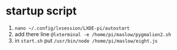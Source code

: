 # startup script 

1. `nano ~/.config/lxsession/LXDE-pi/autostart` 
2. add there line
`@lxterminal -e /home/pi/maslow/pygmalion2.sh`
3. in `start.sh` put 
`/usr/bin/node /home/pi/maslow/eight.js`
